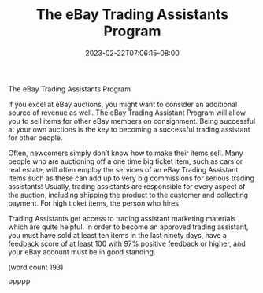 ﻿---
title: "The eBay Trading Assistants Program"
date: 2023-02-22T07:06:15-08:00
description: "eBay Tips for Web Success"
featured_image: "/images/eBay.jpg"
tags: ["eBay"]
---

The eBay Trading Assistants Program

If you excel at eBay auctions, you might want to 
consider an additional source of revenue as well. The 
eBay Trading Assistant Program will allow you to 
sell items for other eBay members on consignment. 
Being successful at your own auctions is the key 
to becoming a successful trading assistant for other 
people.

Often, newcomers simply don’t know how to make 
their items sell. Many people who are auctioning off 
a one time big ticket item, such as cars or real 
estate, will often employ the services of an eBay 
Trading Assistant. Items such as these can add 
up to very big commissions for serious trading 
assistants! Usually, trading assistants are 
responsible for every aspect of the auction, 
including shipping the product to the customer and 
collecting payment. For high ticket items, the person 
who hires 

Trading Assistants get access to trading assistant 
marketing materials which are quite helpful. In order 
to become an approved trading assistant, you must 
have sold at least ten items in the last ninety days, 
have a feedback score of at least 100 with 97% 
positive feedback or higher, and your eBay account 
must be in good standing.

(word count 193)

PPPPP

